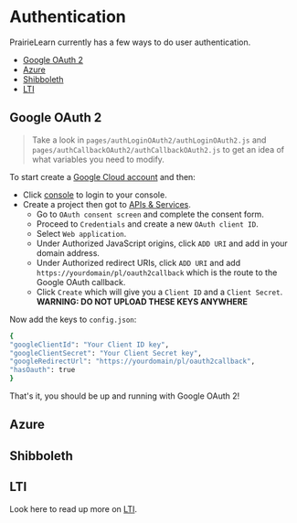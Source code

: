 # Authentication
PrairieLearn currently has a few ways to do user authentication. 
- [Google OAuth 2](#google-oauth-2)
- [Azure](#azure)
- [Shibboleth](#shibboleth)
- [LTI](./courseInstance.md#lti-overview)


## Google OAuth 2
> Take a look in `pages/authLoginOAuth2/authLoginOAuth2.js` and `pages/authCallbackOAuth2/authCallbackOAuth2.js` to get an idea of what variables you need to modify.

To start create a [Google Cloud account](https://cloud.google.com/) and then:

- Click [console](https://console.cloud.google.com/) to login to your console.
- Create a project then got to [APIs & Services](https://console.cloud.google.com/apis/dashboard).
  - Go to `OAuth consent screen` and complete the consent form.
  - Proceed to `Credentials` and create a new `OAuth client ID`.
  - Select `Web application`.
  - Under Authorized JavaScript origins, click `ADD URI` and add in your domain address.
  - Under Authorized redirect URIs, click `ADD URI` and add `https://yourdomain/pl/oauth2callback` which is the route to the Google OAuth callback.
  - Click `Create` which will give you a `Client ID` and a `Client Secret`. **WARNING: DO NOT UPLOAD THESE KEYS ANYWHERE**

  
Now add the keys to `config.json`:

```sh
{
"googleClientId": "Your Client ID key",
"googleClientSecret": "Your Client Secret key",
"googleRedirectUrl": "https://yourdomain/pl/oauth2callback",
"hasOauth": true
}
```

That's it, you should be up and running with Google OAuth 2!

## Azure

## Shibboleth

## LTI

Look here to read up more on [LTI](./courseInstance.md#lti-overview).

